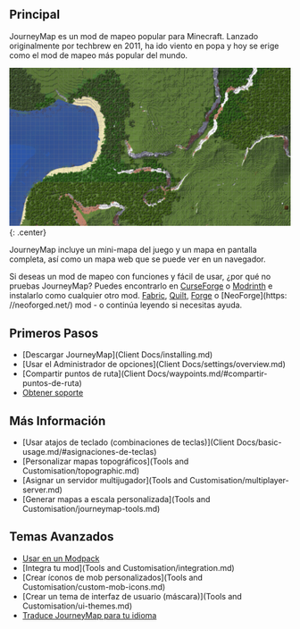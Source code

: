 ## **Principal**

JourneyMap es un mod de mapeo popular para Minecraft. Lanzado originalmente por techbrew en 2011, ha ido viento en popa y hoy se erige como el mod de mapeo más popular del mundo.

![Background](img/background.jpg){: .center}

JourneyMap incluye un mini-mapa del juego y un mapa en pantalla completa, así como un mapa web que se puede ver en un navegador.

Si deseas un mod de mapeo con funciones y fácil de usar, ¿por qué no pruebas JourneyMap? Puedes encontrarlo en [CurseForge](https://www.curseforge.com/minecraft/mc-mods/journeymap) o [Modrinth](https://modrinth.com/mod/journeymap) e instalarlo como cualquier otro mod. [Fabric](https://fabricmc.net/), [Quilt](https://quiltmc.org), [Forge](https://forums.minecraftforge.net/) o [NeoForge](https: //neoforged.net/) mod - o continúa leyendo si necesitas ayuda.

## **Primeros Pasos**

- [Descargar JourneyMap](Client Docs/installing.md)
- [Usar el Administrador de opciones](Client Docs/settings/overview.md)
- [Compartir puntos de ruta](Client Docs/waypoints.md/#compartir-puntos-de-ruta)
- [Obtener soporte](About/support.md)

## **Más Información**

- [Usar atajos de teclado (combinaciones de teclas)](Client Docs/basic-usage.md/#asignaciones-de-teclas)
- [Personalizar mapas topográficos](Tools and Customisation/topographic.md)
- [Asignar un servidor multijugador](Tools and Customisation/multiplayer-server.md)
- [Generar mapas a escala personalizada](Tools and Customisation/journeymap-tools.md)

## **Temas Avanzados**

- [Usar en un Modpack](About/licensing.md)
- [Integra tu mod](Tools and Customisation/integration.md)
- [Crear íconos de mob personalizados](Tools and Customisation/custom-mob-icons.md)
- [Crear un tema de interfaz de usuario (máscara)](Tools and Customisation/ui-themes.md)
- [Traduce JourneyMap para tu idioma](Contributing/translate-mod.md)